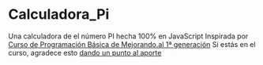 Calculadora_Pi
==============

Una calculadora de el número PI hecha 100% en JavaScript
Inspirada por [Curso de Programación Básica de Mejorando.al 1ª generación](http://mejorando.la/programacion)
Si estás en el curso, agradece esto [dando un punto al aporte](https://cursos.mejorando.la/cursos/programacion-basica/aporte/5fb3033d-95cb-41b9-83fe-9b79dd57da6a/)
